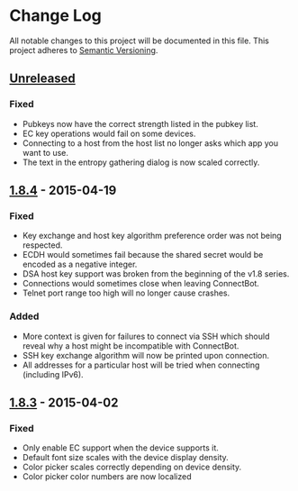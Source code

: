 # Change Log
All notable changes to this project will be documented in this file.
This project adheres to [Semantic Versioning](http://semver.org/).

## [Unreleased][unreleased]
### Fixed
- Pubkeys now have the correct strength listed in the pubkey list.
- EC key operations would fail on some devices.
- Connecting to a host from the host list no longer asks which
  app you want to use.
- The text in the entropy gathering dialog is now scaled correctly.

## [1.8.4][1.8.4] - 2015-04-19
### Fixed
- Key exchange and host key algorithm preference order was not being
  respected.
- ECDH would sometimes fail because the shared secret would be encoded
  as a negative integer.
- DSA host key support was broken from the beginning of the v1.8 series.
- Connections would sometimes close when leaving ConnectBot.
- Telnet port range too high will no longer cause crashes.

### Added
- More context is given for failures to connect via SSH which should
  reveal why a host might be incompatible with ConnectBot.
- SSH key exchange algorithm will now be printed upon connection.
- All addresses for a particular host will be tried when connecting
  (including IPv6).

## [1.8.3][1.8.3] - 2015-04-02
### Fixed
- Only enable EC support when the device supports it.
- Default font size scales with the device display density.
- Color picker scales correctly depending on device density.
- Color picker color numbers are now localized


[unreleased]: https://github.com/connectbot/connectbot/compare/v1.8.4...HEAD
[1.8.4]: https://github.com/connectbot/connectbot/compare/v1.8.3...v1.8.4
[1.8.3]: https://github.com/connectbot/connectbot/compare/v1.8.2...v1.8.3
